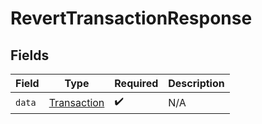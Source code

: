 # RevertTransactionResponse


## Fields

| Field                                             | Type                                              | Required                                          | Description                                       |
| ------------------------------------------------- | ------------------------------------------------- | ------------------------------------------------- | ------------------------------------------------- |
| `data`                                            | [Transaction](../../models/shared/Transaction.md) | :heavy_check_mark:                                | N/A                                               |